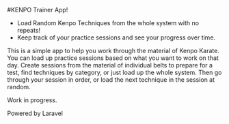 #KENPO Trainer App! 
- Load Random Kenpo Techniques from the whole system with no repeats! 
- Keep track of your practice sessions and see your progress over time.
    

This is a simple app to help you work through the material of Kenpo Karate. 
You can load up practice sessions based on what you want to work on  that day.
Create sessions from the material of individual belts to prepare for a test, find techniques by category, or just load up the whole system.
Then go through your session in order, or load the next technique in the session at random.

Work in progress.

Powered by Laravel

